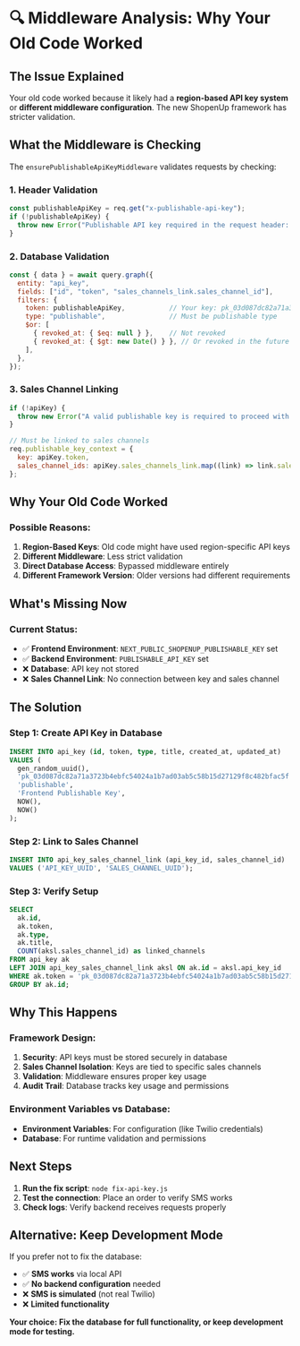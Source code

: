 # 🔍 Middleware Analysis: Why Your Old Code Worked

## **The Issue Explained**

Your old code worked because it likely had a **region-based API key system** or **different middleware configuration**. The new ShopenUp framework has stricter validation.

## **What the Middleware is Checking**

The `ensurePublishableApiKeyMiddleware` validates requests by checking:

### **1. Header Validation**
```javascript
const publishableApiKey = req.get("x-publishable-api-key");
if (!publishableApiKey) {
  throw new Error("Publishable API key required in the request header: x-publishable-api-key");
}
```

### **2. Database Validation**
```javascript
const { data } = await query.graph({
  entity: "api_key",
  fields: ["id", "token", "sales_channels_link.sales_channel_id"],
  filters: {
    token: publishableApiKey,           // Your key: pk_03d087dc82a71a3723b4ebfc54024a1b7ad03ab5c58b15d27129f8c482bfac5f
    type: "publishable",                // Must be publishable type
    $or: [
      { revoked_at: { $eq: null } },    // Not revoked
      { revoked_at: { $gt: new Date() } }, // Or revoked in the future
    ],
  },
});
```

### **3. Sales Channel Linking**
```javascript
if (!apiKey) {
  throw new Error("A valid publishable key is required to proceed with the request");
}

// Must be linked to sales channels
req.publishable_key_context = {
  key: apiKey.token,
  sales_channel_ids: apiKey.sales_channels_link.map((link) => link.sales_channel_id),
};
```

## **Why Your Old Code Worked**

### **Possible Reasons:**

1. **Region-Based Keys**: Old code might have used region-specific API keys
2. **Different Middleware**: Less strict validation
3. **Direct Database Access**: Bypassed middleware entirely
4. **Different Framework Version**: Older versions had different requirements

## **What's Missing Now**

### **Current Status:**
- ✅ **Frontend Environment**: `NEXT_PUBLIC_SHOPENUP_PUBLISHABLE_KEY` set
- ✅ **Backend Environment**: `PUBLISHABLE_API_KEY` set  
- ❌ **Database**: API key not stored
- ❌ **Sales Channel Link**: No connection between key and sales channel

## **The Solution**

### **Step 1: Create API Key in Database**
```sql
INSERT INTO api_key (id, token, type, title, created_at, updated_at)
VALUES (
  gen_random_uuid(),
  'pk_03d087dc82a71a3723b4ebfc54024a1b7ad03ab5c58b15d27129f8c482bfac5f',
  'publishable',
  'Frontend Publishable Key',
  NOW(),
  NOW()
);
```

### **Step 2: Link to Sales Channel**
```sql
INSERT INTO api_key_sales_channel_link (api_key_id, sales_channel_id)
VALUES ('API_KEY_UUID', 'SALES_CHANNEL_UUID');
```

### **Step 3: Verify Setup**
```sql
SELECT 
  ak.id,
  ak.token,
  ak.type,
  ak.title,
  COUNT(aksl.sales_channel_id) as linked_channels
FROM api_key ak
LEFT JOIN api_key_sales_channel_link aksl ON ak.id = aksl.api_key_id
WHERE ak.token = 'pk_03d087dc82a71a3723b4ebfc54024a1b7ad03ab5c58b15d27129f8c482bfac5f'
GROUP BY ak.id;
```

## **Why This Happens**

### **Framework Design:**
1. **Security**: API keys must be stored securely in database
2. **Sales Channel Isolation**: Keys are tied to specific sales channels
3. **Validation**: Middleware ensures proper key usage
4. **Audit Trail**: Database tracks key usage and permissions

### **Environment Variables vs Database:**
- **Environment Variables**: For configuration (like Twilio credentials)
- **Database**: For runtime validation and permissions

## **Next Steps**

1. **Run the fix script**: `node fix-api-key.js`
2. **Test the connection**: Place an order to verify SMS works
3. **Check logs**: Verify backend receives requests properly

## **Alternative: Keep Development Mode**

If you prefer not to fix the database:
- ✅ **SMS works** via local API
- ✅ **No backend configuration** needed
- ❌ **SMS is simulated** (not real Twilio)
- ❌ **Limited functionality**

**Your choice: Fix the database for full functionality, or keep development mode for testing.**

